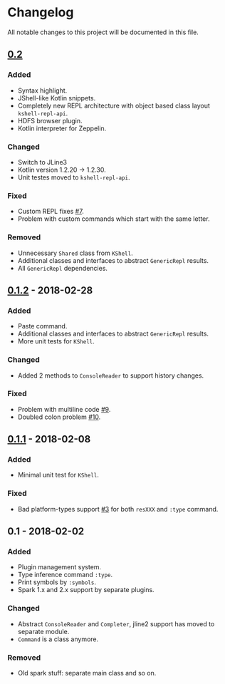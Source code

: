 # Changelog
All notable changes to this project will be documented in this file.

## [0.2]
### Added
- Syntax highlight.
- JShell-like Kotlin snippets.
- Completely new REPL architecture with object based class layout `kshell-repl-api`.
- HDFS browser plugin.
- Kotlin interpreter for Zeppelin.

### Changed
- Switch to JLine3
- Kotlin version 1.2.20 -> 1.2.30.
- Unit testes moved to `kshell-repl-api`.

### Fixed
- Custom REPL fixes [#7](https://github.com/khud/sparklin/issues/7).
- Problem with custom commands which start with the same letter.

### Removed
- Unnecessary `Shared` class from `KShell`. 
- Additional classes and interfaces to abstract `GenericRepl` results.
- All `GenericRepl` dependencies.

## [0.1.2] - 2018-02-28
### Added
- Paste command.
- Additional classes and interfaces to abstract `GenericRepl` results.
- More unit tests for `KShell`.
### Changed
- Added 2 methods to `ConsoleReader` to support history changes.

### Fixed
- Problem with multiline code [#9](https://github.com/khud/sparklin/issues/9).
- Doubled colon problem [#10](https://github.com/khud/sparklin/issues/10).

## [0.1.1] - 2018-02-08
### Added
- Minimal unit test for `KShell`.
### Fixed 
- Bad platform-types support [#3](https://github.com/khud/sparklin/issues/3) for both `resXXX` and `:type` command.

## 0.1 - 2018-02-02
### Added
- Plugin management system.
- Type inference command `:type`.
- Print symbols by `:symbols`.
- Spark 1.x and 2.x support by separate plugins.
### Changed
- Abstract `ConsoleReader` and `Completer`, jline2 support has moved to separate module.
- `Command` is a class anymore.
### Removed
- Old spark stuff: separate main class and so on.

[0.2]: https://github.com/khud/sparklin/compare/0.2...0.1.2
[0.1.2]: https://github.com/khud/sparklin/compare/0.1.1...0.1.2
[0.1.1]: https://github.com/khud/sparklin/compare/0.1...0.1.1
